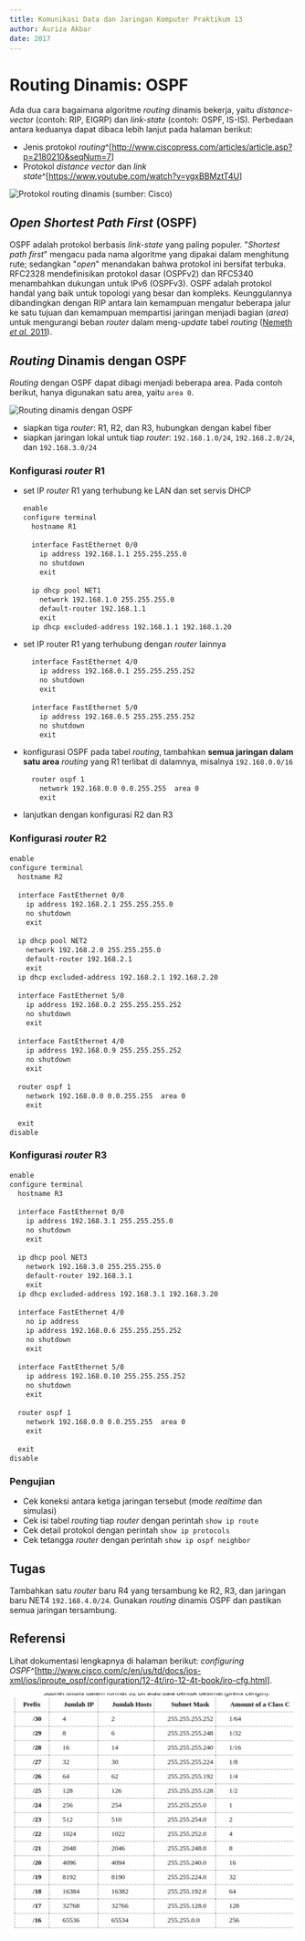 ```yaml
---
title: Komunikasi Data dan Jaringan Komputer Praktikum 13
author: Auriza Akbar
date: 2017
---
```


# Routing Dinamis: OSPF

Ada dua cara bagaimana algoritme *routing* dinamis bekerja, yaitu *distance-vector* (contoh: RIP, EIGRP) dan *link-state* (contoh: OSPF, IS-IS).
Perbedaan antara keduanya dapat dibaca lebih lanjut pada halaman berikut:

- Jenis protokol *routing*^[<http://www.ciscopress.com/articles/article.asp?p=2180210&seqNum=7>]
- Protokol *distance vector* dan *link state*^[<https://www.youtube.com/watch?v=ygxBBMztT4U>]


![Protokol *routing* dinamis (sumber: [Cisco](http://www.ciscopress.com/articles/article.asp?p=2180210&seqNum=7))](etc/13/dyn-routing.jpg)


## *Open Shortest Path First* (OSPF)

OSPF adalah protokol berbasis *link-state* yang paling populer.
"*Shortest path first*" mengacu pada nama algoritme yang dipakai dalam menghitung rute; sedangkan "*open*" menandakan bahwa protokol ini bersifat terbuka.
RFC2328 mendefinisikan protokol dasar (OSPFv2) dan RFC5340 menambahkan dukungan untuk IPv6 (OSPFv3).
OSPF adalah protokol handal yang baik untuk topologi yang besar dan kompleks.
Keunggulannya dibandingkan dengan RIP antara lain kemampuan mengatur beberapa jalur ke satu tujuan dan kemampuan mempartisi jaringan menjadi bagian (*area*) untuk mengurangi beban *router* dalam meng-*update* tabel *routing* ([Nemeth *et al.* 2011](https://goo.gl/RicmLf)).


## *Routing* Dinamis dengan OSPF

*Routing* dengan OSPF dapat dibagi menjadi beberapa area.
Pada contoh berikut, hanya digunakan satu area, yaitu `area 0`.

![Routing dinamis dengan OSPF](etc/12/rip2.png)

- siapkan tiga *router*: R1, R2, dan R3, hubungkan dengan kabel fiber
- siapkan jaringan lokal untuk tiap *router*: `192.168.1.0/24`, `192.168.2.0/24`, dan `192.168.3.0/24`

### Konfigurasi *router* R1

- set IP *router* R1 yang terhubung ke LAN dan set servis DHCP

    ~~~
    enable
    configure terminal
      hostname R1

      interface FastEthernet 0/0
        ip address 192.168.1.1 255.255.255.0
        no shutdown
        exit

      ip dhcp pool NET1
        network 192.168.1.0 255.255.255.0
        default-router 192.168.1.1
        exit
      ip dhcp excluded-address 192.168.1.1 192.168.1.20
    ~~~

- set IP router R1 yang terhubung dengan *router* lainnya

    ~~~
      interface FastEthernet 4/0
        ip address 192.168.0.1 255.255.255.252
        no shutdown
        exit

      interface FastEthernet 5/0
        ip address 192.168.0.5 255.255.255.252
        no shutdown
        exit
    ~~~

- konfigurasi OSPF pada tabel *routing*, tambahkan **semua jaringan dalam satu area**
    *routing* yang R1 terlibat di dalamnya, misalnya `192.168.0.0/16`

    ~~~
      router ospf 1
        network 192.168.0.0 0.0.255.255  area 0
        exit
    ~~~

- lanjutkan dengan konfigurasi R2 dan R3


### Konfigurasi *router* R2

~~~
enable
configure terminal
  hostname R2

  interface FastEthernet 0/0
    ip address 192.168.2.1 255.255.255.0
    no shutdown
    exit

  ip dhcp pool NET2
    network 192.168.2.0 255.255.255.0
    default-router 192.168.2.1
    exit
  ip dhcp excluded-address 192.168.2.1 192.168.2.20

  interface FastEthernet 5/0
    ip address 192.168.0.2 255.255.255.252
    no shutdown
    exit

  interface FastEthernet 4/0
    ip address 192.168.0.9 255.255.255.252
    no shutdown
    exit

  router ospf 1
    network 192.168.0.0 0.0.255.255  area 0
    exit

  exit
disable
~~~

### Konfigurasi *router* R3

~~~
enable
configure terminal
  hostname R3

  interface FastEthernet 0/0
    ip address 192.168.3.1 255.255.255.0
    no shutdown
    exit

  ip dhcp pool NET3
    network 192.168.3.0 255.255.255.0
    default-router 192.168.3.1
    exit
  ip dhcp excluded-address 192.168.3.1 192.168.3.20

  interface FastEthernet 4/0
    no ip address
    ip address 192.168.0.6 255.255.255.252
    no shutdown
    exit

  interface FastEthernet 5/0
    ip address 192.168.0.10 255.255.255.252
    no shutdown
    exit

  router ospf 1
    network 192.168.0.0 0.0.255.255  area 0
    exit

  exit
disable
~~~

### Pengujian

- Cek koneksi antara ketiga jaringan tersebut (mode *realtime* dan simulasi)
- Cek isi tabel *routing* tiap *router* dengan perintah `show ip route`
- Cek detail protokol dengan perintah `show ip protocols`
- Cek tetangga *router* dengan perintah `show ip ospf neighbor`


## Tugas

Tambahkan satu *router* baru R4 yang tersambung ke R2, R3, dan jaringan baru NET4 `192.168.4.0/24`.
Gunakan *routing* dinamis OSPF dan pastikan semua jaringan tersambung.

## Referensi

Lihat dokumentasi lengkapnya di halaman berikut: *configuring OSPF*^[<http://www.cisco.com/c/en/us/td/docs/ios-xml/ios/iproute_ospf/configuration/12-4t/iro-12-4t-book/iro-cfg.html>].


![Subnet](subnet.png)
